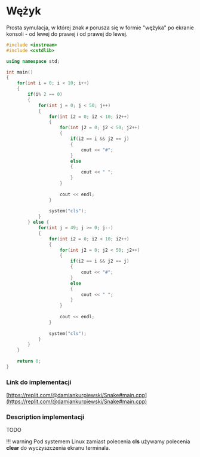 # Wężyk

Prosta symulacja, w której znak `#` porusza się w formie "wężyka" po ekranie konsoli - od lewej do prawej i od prawej do lewej.

```cpp
#include <iostream>
#include <cstdlib>

using namespace std;

int main()
{
    for(int i = 0; i < 10; i++)
    {
        if(i% 2 == 0)
        {
            for(int j = 0; j < 50; j++)
            {
                for(int i2 = 0; i2 < 10; i2++)
                {
                    for(int j2 = 0; j2 < 50; j2++)
                    {
                        if(i2 == i && j2 == j)
                        {
                            cout << "#";
                        }
                        else
                        {
                            cout << " ";
                        }
                    }
					
                    cout << endl;
                }
				
                system("cls");
            }
        } else {
            for(int j = 49; j >= 0; j--)
            {
                for(int i2 = 0; i2 < 10; i2++)
                {
                    for(int j2 = 0; j2 < 50; j2++)
                    {
                        if(i2 == i && j2 == j)
                        {
                            cout << "#";
                        }
                        else
                        {
                            cout << " ";
                        }
                    }
					
                    cout << endl;
                }
				
                system("cls");
            }
        }
    }
	
    return 0;
}
```

### Link do implementacji

[https://replit.com/@damiankurpiewski/Snake#main.cpp](https://replit.com/@damiankurpiewski/Snake#main.cpp)

### Description implementacji

TODO

!!! warning
	 Pod systemem Linux zamiast polecenia **cls** używamy polecenia **clear** do wyczyszczenia ekranu terminala.
